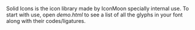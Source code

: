 Solid Icons is the icon library made by IconMoon specially internal use. To start with use, open *demo.html* to see a list of all the glyphs in your font along with their codes/ligatures.

